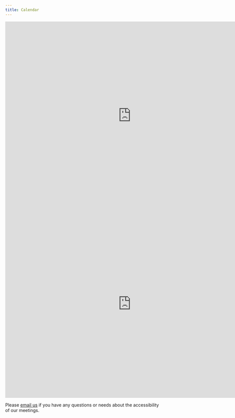 ```yaml
---
title: Calendar
---
```


<iframe src="https://calendar.google.com/calendar/embed?showTitle=0&amp;showPrint=0&amp;showTabs=0&amp;showCalendars=0&amp;showTz=0&amp;height=600&amp;wkst=1&amp;bgcolor=%23FFFFFF&amp;src=boulderdsa%40gmail.com&amp;color=%23AB8B00&amp;ctz=America%2FDenver" style="border-width:0" width="800" height="600" frameborder="0" scrolling="no"></iframe>

<iframe src="https://calendar.google.com/calendar/embed?showTitle=0&amp;showPrint=0&amp;showTabs=0&amp;showCalendars=0&amp;showTz=0&amp;height=600&amp;wkst=1&amp;bgcolor=%23FFFFFF&amp;src=6904595303bc847c9af8669ef6ece8323679f7f265463cea70db391a5033d4c6%40group.calendar.google.com&ctz=America%2FDenver" style="border-width:0" width="800" height="600" frameborder="0" scrolling="no"></iframe>

Please [email us](mailto:boulder.dsa.accessibility@gmail.com) if you have any questions or needs about the accessibility of our meetings.
